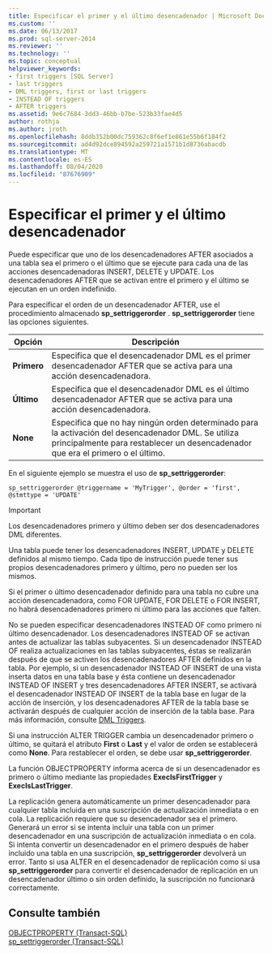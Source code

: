 ```yaml
---
title: Especificar el primer y el último desencadenador | Microsoft Docs
ms.custom: ''
ms.date: 06/13/2017
ms.prod: sql-server-2014
ms.reviewer: ''
ms.technology: ''
ms.topic: conceptual
helpviewer_keywords:
- first triggers [SQL Server]
- last triggers
- DML triggers, first or last triggers
- INSTEAD OF triggers
- AFTER triggers
ms.assetid: 9e6c7684-3dd3-46bb-b7be-523b33fae4d5
author: rothja
ms.author: jroth
ms.openlocfilehash: 8ddb352b00dc759362c8f6ef1e861e55b6f184f2
ms.sourcegitcommit: ad4d92dce894592a259721a1571b1d8736abacdb
ms.translationtype: MT
ms.contentlocale: es-ES
ms.lasthandoff: 08/04/2020
ms.locfileid: "87676909"
---
```

# <a name="specify-first-and-last-triggers"></a>Especificar el primer y el último desencadenador
  Puede especificar que uno de los desencadenadores AFTER asociados a una tabla sea el primero o el último que se ejecute para cada una de las acciones desencadenadoras INSERT, DELETE y UPDATE. Los desencadenadores AFTER que se activan entre el primero y el último se ejecutan en un orden indefinido.  
  
 Para especificar el orden de un desencadenador AFTER, use el procedimiento almacenado **sp_settriggerorder** . **sp_settriggerorder** tiene las opciones siguientes.  
  
|Opción|Descripción|  
|------------|-----------------|  
|**Primero**|Especifica que el desencadenador DML es el primer desencadenador AFTER que se activa para una acción desencadenadora.|  
|**Último**|Especifica que el desencadenador DML es el último desencadenador AFTER que se activa para una acción desencadenadora.|  
|**None**|Especifica que no hay ningún orden determinado para la activación del desencadenador DML. Se utiliza principalmente para restablecer un desencadenador que era el primero o el último.|  
  
 En el siguiente ejemplo se muestra el uso de **sp_settriggerorder**:  
  
```  
sp_settriggerorder @triggername = 'MyTrigger', @order = 'first', @stmttype = 'UPDATE'  
```  
  
> [!IMPORTANT]  
>  Los desencadenadores primero y último deben ser dos desencadenadores DML diferentes.  
  
 Una tabla puede tener los desencadenadores INSERT, UPDATE y DELETE definidos al mismo tiempo. Cada tipo de instrucción puede tener sus propios desencadenadores primero y último, pero no pueden ser los mismos.  
  
 Si el primer o último desencadenador definido para una tabla no cubre una acción desencadenadora, como FOR UPDATE, FOR DELETE o FOR INSERT, no habrá desencadenadores primero ni último para las acciones que falten.  
  
 No se pueden especificar desencadenadores INSTEAD OF como primero ni último desencadenador. Los desencadenadores INSTEAD OF se activan antes de actualizar las tablas subyacentes. Si un desencadenador INSTEAD OF realiza actualizaciones en las tablas subyacentes, éstas se realizarán después de que se activen los desencadenadores AFTER definidos en la tabla. Por ejemplo, si un desencadenador INSTEAD OF INSERT de una vista inserta datos en una tabla base y ésta contiene un desencadenador INSTEAD OF INSERT y tres desencadenadores AFTER INSERT, se activará el desencadenador INSTEAD OF INSERT de la tabla base en lugar de la acción de inserción, y los desencadenadores AFTER de la tabla base se activarán después de cualquier acción de inserción de la tabla base. Para más información, consulte [DML Triggers](dml-triggers.md).  
  
 Si una instrucción ALTER TRIGGER cambia un desencadenador primero o último, se quitará el atributo **First** o **Last** y el valor de orden se establecerá como **None**. Para restablecer el orden, se debe usar **sp_settriggerorder**.  
  
 La función OBJECTPROPERTY informa acerca de si un desencadenador es primero o último mediante las propiedades **ExecIsFirstTrigger** y **ExecIsLastTrigger**.  
  
 La replicación genera automáticamente un primer desencadenador para cualquier tabla incluida en una suscripción de actualización inmediata o en cola. La replicación requiere que su desencadenador sea el primero. Generará un error si se intenta incluir una tabla con un primer desencadenador en una suscripción de actualización inmediata o en cola. Si intenta convertir un desencadenador en el primero después de haber incluido una tabla en una suscripción, **sp_settriggerorder** devolverá un error. Tanto si usa ALTER en el desencadenador de replicación como si usa **sp_settriggerorder** para convertir el desencadenador de replicación en un desencadenador último o sin orden definido, la suscripción no funcionará correctamente.  
  
## <a name="see-also"></a>Consulte también  
 [OBJECTPROPERTY &#40;Transact-SQL&#41;](/sql/t-sql/functions/objectpropertyex-transact-sql)   
 [sp_settriggerorder &#40;Transact-SQL&#41;](/sql/relational-databases/system-stored-procedures/sp-settriggerorder-transact-sql)  
  
  
